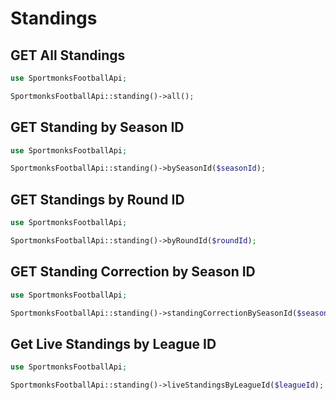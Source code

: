 # Standings

## GET All Standings

```php
use SportmonksFootballApi;

SportmonksFootballApi::standing()->all();
```

## GET Standing by Season ID

```php
use SportmonksFootballApi;

SportmonksFootballApi::standing()->bySeasonId($seasonId);
```

## GET Standings by Round ID

```php
use SportmonksFootballApi;

SportmonksFootballApi::standing()->byRoundId($roundId);
```

## GET Standing Correction by Season ID

```php
use SportmonksFootballApi;

SportmonksFootballApi::standing()->standingCorrectionBySeasonId($seasonId);
```

## Get Live Standings by League ID

```php
use SportmonksFootballApi;

SportmonksFootballApi::standing()->liveStandingsByLeagueId($leagueId);
```
